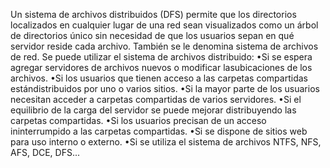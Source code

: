 Un sistema de archivos distribuidos (DFS) permite que los directorios localizados en cualquier lugar de una red sean visualizados como un árbol de directorios único sin necesidad de que los usuarios sepan en qué servidor reside cada archivo. También se le denomina sistema de archivos de red. Se puede utilizar el sistema de archivos distribuido:
•Si se espera agregar servidores de archivos nuevos o modificar lasubicaciones de los archivos.
•Si los usuarios que tienen acceso a las carpetas compartidas estándistribuidos por uno o varios sitios.
•Si la mayor parte de los usuarios necesitan acceder a carpetas compartidas de varios servidores.
•Si el equilibrio de la carga del servidor se puede mejorar distribuyendo las carpetas compartidas.
•Si los usuarios precisan de un acceso ininterrumpido a las carpetas compartidas.
•Si se dispone de sitios web para uso interno o externo.
•Si se utiliza el sistema de archivos NTFS, NFS, AFS, DCE, DFS...